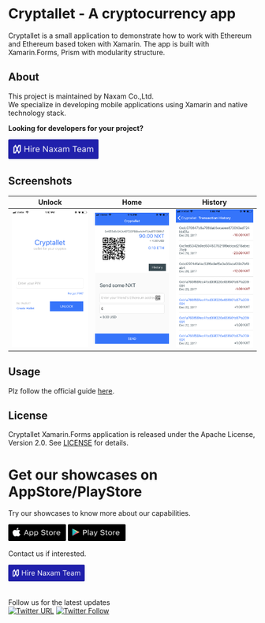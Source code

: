 # Cryptallet - A cryptocurrency app
Cryptallet is a small application to demonstrate how to work with Ethereum and Ethereum based token with Xamarin.
The app is built with Xamarin.Forms, Prism with modularity structure.

## About
This project is maintained by Naxam Co.,Ltd.<br>
We specialize in developing mobile applications using Xamarin and native technology stack.<br>

**Looking for developers for your project?**<br>

<a href="mailto:tuyen@naxam.net"> 
<img src="https://github.com/NAXAM/naxam.github.io/blob/master/assets/img/hire_button.png?raw=true" height="40"></a> <br>

## Screenshots
| Unlock        | Home           | History  |
| ------------- |----------------| ---------|
|<img src="./art/unlock.png" alt="Unlock"/>| <img src="./art/home.png" alt="Home"/> | <img src="./art/history.png" alt="History"/> |

## Usage

Plz follow the official guide [here](https://www.mapbox.com/ios-sdk/).

## License

Cryptallet Xamarin.Forms application is released under the Apache License, Version 2.0.
See [LICENSE](./LICENSE) for details.

# Get our showcases on AppStore/PlayStore
Try our showcases to know more about our capabilities. 

<a href="https://itunes.apple.com/us/developer/tuyen-vu/id1255432728/" > 
<img src="https://github.com/NAXAM/imagepicker-android-binding/raw/master/art/apple_store.png" width="117" height="34"></a>

<a href="https://play.google.com/store/apps/developer?id=NAXAM+CO.,+LTD" > 
<img src="https://github.com/NAXAM/imagepicker-android-binding/raw/master/art/google_store.png" width="117" height="34"></a>

Contact us if interested.

<a href="mailto:tuyen@naxam.net"> 
<img src="https://github.com/NAXAM/naxam.github.io/blob/master/assets/img/hire_button.png" height="34"></a> <br>
<br>

Follow us for the latest updates<br>[![Twitter URL](https://img.shields.io/twitter/url/http/shields.io.svg?style=social)](https://twitter.com/intent/tweet?text=https://github.com/NAXAM/mapbox-ios-binding)
[![Twitter Follow](https://img.shields.io/twitter/follow/naxamco.svg?style=social)](https://twitter.com/naxamco)